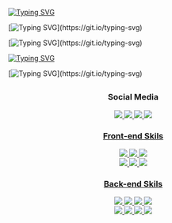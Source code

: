 [![Typing SVG](https://readme-typing-svg.demolab.com?font=Bebas+Neue&size=32&pause=1000&multiline=true&repeat=false&width=435&lines=Hi+there%2C+Welcome+to+my+profile.+%F0%9F%91%8B)](https://git.io/typing-svg)

[![Typing SVG](https://readme-typing-svg.demolab.com?font=Bebas+Neue&pause=500&color=B9D4F7&multiline=true&repeat=false&width=435&lines=%F0%9F%96%A5%EF%B8%8F+Professional+Front-End+developer!)](https://git.io/typing-svg)

[![Typing SVG](https://readme-typing-svg.demolab.com?font=Bebas+Neue&pause=500&color=B9D4F7&multiline=true&repeat=false&width=435&lines=%F0%9F%93%96+Bachelor+Degree+in+Computer+Systems+Analysis.)](https://git.io/typing-svg)

[![Typing SVG](https://readme-typing-svg.demolab.com?font=Bebas+Neue&pause=500&color=B9D4F7&multiline=true&repeat=false&width=435&lines=%F0%9F%93%9A+BootCamp+in+WebDevelopment+FullStack)](https://git.io/typing-svg)

[![Typing SVG](https://readme-typing-svg.demolab.com?font=Bebas+Neue&pause=500&color=B9D4F7&multiline=true&repeat=false&width=435&lines=%F0%9F%92%AC+Enthusiastic+about+technology+and+general+knowledges.)](https://git.io/typing-svg)
</li>

##
<div align="center">
  <h3>Social Media</h3>
  <a href="https://www.linkedin.com/in/bchavs12/" target="_blank"><img src="https://img.shields.io/badge/LinkedIn-0077B5?style=for-the-badge&logo=linkedin&logoColor=white"</a>
  <a href="https://mail.google.com/mail/u/0/#inbox" target="_blank"><img src="https://img.shields.io/badge/Gmail-D14836?style=for-the-badge&logo=gmail&logoColor=white"</a>
  <a href="https://bchavs12.github.io/Portfolio/" target="_blank"><img src="https://img.shields.io/badge/website-000000?style=for-the-badge&logo=About.me&logoColor=white"</a>
  <a href="https://discord.com/channels/@me"><img src="https://img.shields.io/badge/Discord-7289DA?style=for-the-badge&logo=discord&logoColor=white"</a> 
  
  <h3>Front-end Skils</h3>
  <img src="https://img.shields.io/badge/Vue.js-35495E?style=for-the-badge&logo=vue.js&logoColor=4FC08D">
  <img src="https://img.shields.io/badge/React-20232A?style=for-the-badge&logo=react&logoColor=61DAFB">
  <img src="https://img.shields.io/badge/Bootstrap-563D7C?style=for-the-badge&logo=bootstrap&logoColor=white">
  <br>
  <img src="https://img.shields.io/badge/Tailwind_CSS-38B2AC?style=for-the-badge&logo=tailwind-css&logoColor=white">
  <img src="https://img.shields.io/badge/TypeScript-007ACC?style=for-the-badge&logo=typescript&logoColor=white"> 
  <img src="https://img.shields.io/badge/Visual_Studio-5C2D91?style=for-the-badge&logo=visual%20studio&logoColor=white">

  <h3>Back-end Skils</h3>
  <img src="https://img.shields.io/badge/Java-ED8B00?style=for-the-badge&logo=openjdk&logoColor=white">
  <img src="https://img.shields.io/badge/Spring-6DB33F?style=for-the-badge&logo=spring&logoColor=white">
  <img src="https://img.shields.io/badge/Hibernate-59666C?style=for-the-badge&logo=Hibernate&logoColor=white">
  <img src="https://img.shields.io/badge/Node.js-43853D?style=for-the-badge&logo=node.js&logoColor=white">
  <br>
  <img src="https://img.shields.io/badge/Express.js-404D59?style=for-the-badge">
  <img src="https://img.shields.io/badge/MySQL-00000F?style=for-the-badge&logo=mysql&logoColor=white">
  <img src="https://img.shields.io/badge/Spring_Security-6DB33F?style=for-the-badge&logo=Spring-Security&logoColor=white">
  <img src="https://img.shields.io/badge/IntelliJ_IDEA-000000.svg?style=for-the-badge&logo=intellij-idea&logoColor=white"> 
</div>
